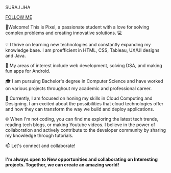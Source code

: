 SURAJ JHA  

[FOLLOW ME](https://github.com/PixeL-TryHard)  

👋Welcome! This is Pixel, a passionate student with a love for solving complex problems and creating innovative solutions. 💻

💡 I thrive on learning new technologies and constantly expanding my knowledge base. I am proefficient in HTML, CSS, Tableau, UX/UI designs and Java.

🌟 My areas of interest include web development, solving DSA, and making fun apps for Android.</br>

🎓 I am pursuing Bachelor's degree in Computer Science and have worked on various projects throughout my academic and professional career.

🚀 Currently, I am focused on honing my skills in Cloud Computing and Designing. I am excited about the possibilities that cloud technologies offer and how they can transform the way we build and deploy applications.

🌐 When I'm not coding, you can find me exploring the latest tech trends, reading tech blogs, or making Youtube videos. I believe in the power of collaboration and actively contribute to the developer community by sharing my knowledge through tutorials.

📫 Let's connect and collaborate!</br>
<h4>I'm always open to New opportunities and collaborating on Interesting projects. Together, we can create an amazing world!</h4>

